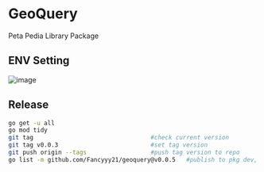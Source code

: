 # GeoQuery

Peta Pedia Library Package

## ENV Setting

![image](https://github.com/petapedia/geoquery/assets/11188109/1009c159-7cb2-4d0f-bf78-5ad590a307ad)

## Release

```sh
go get -u all
go mod tidy
git tag                                 #check current version
git tag v0.0.3                          #set tag version
git push origin --tags                  #push tag version to repo
go list -m github.com/Fancyyy21/geoquery@v0.0.5   #publish to pkg dev, replace ORG/URL with your repo URL
```

